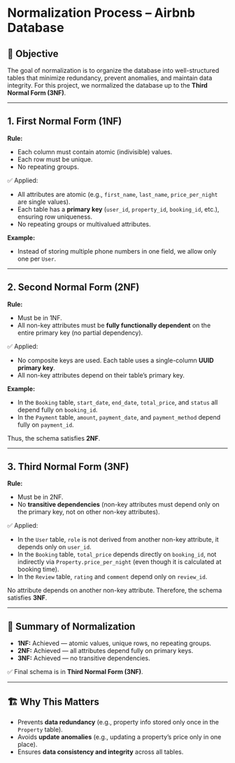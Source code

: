 # Normalization Process – Airbnb Database

## 📌 Objective
The goal of normalization is to organize the database into well-structured tables that minimize redundancy, prevent anomalies, and maintain data integrity. For this project, we normalized the database up to the **Third Normal Form (3NF)**.

---

## 1. First Normal Form (1NF)
**Rule:** 
- Each column must contain atomic (indivisible) values.
- Each row must be unique.
- No repeating groups.

✅ Applied:
- All attributes are atomic (e.g., `first_name`, `last_name`, `price_per_night` are single values).  
- Each table has a **primary key** (`user_id`, `property_id`, `booking_id`, etc.), ensuring row uniqueness.  
- No repeating groups or multivalued attributes.  

**Example:**  
- Instead of storing multiple phone numbers in one field, we allow only one per `User`.  

---

## 2. Second Normal Form (2NF)
**Rule:**  
- Must be in 1NF.  
- All non-key attributes must be **fully functionally dependent** on the entire primary key (no partial dependency).  

✅ Applied:
- No composite keys are used. Each table uses a single-column **UUID primary key**.  
- All non-key attributes depend on their table’s primary key.  

**Example:**  
- In the `Booking` table, `start_date`, `end_date`, `total_price`, and `status` all depend fully on `booking_id`.  
- In the `Payment` table, `amount`, `payment_date`, and `payment_method` depend fully on `payment_id`.  

Thus, the schema satisfies **2NF**.  

---

## 3. Third Normal Form (3NF)
**Rule:**  
- Must be in 2NF.  
- No **transitive dependencies** (non-key attributes must depend only on the primary key, not on other non-key attributes).  

✅ Applied:
- In the `User` table, `role` is not derived from another non-key attribute, it depends only on `user_id`.  
- In the `Booking` table, `total_price` depends directly on `booking_id`, not indirectly via `Property.price_per_night` (even though it is calculated at booking time).  
- In the `Review` table, `rating` and `comment` depend only on `review_id`.  

No attribute depends on another non-key attribute. Therefore, the schema satisfies **3NF**.  

---

## 🔎 Summary of Normalization
- **1NF:** Achieved — atomic values, unique rows, no repeating groups.  
- **2NF:** Achieved — all attributes depend fully on primary keys.  
- **3NF:** Achieved — no transitive dependencies.  

✅ Final schema is in **Third Normal Form (3NF)**.  

---

## 🏗 Why This Matters
- Prevents **data redundancy** (e.g., property info stored only once in the `Property` table).  
- Avoids **update anomalies** (e.g., updating a property’s price only in one place).  
- Ensures **data consistency and integrity** across all tables.  
